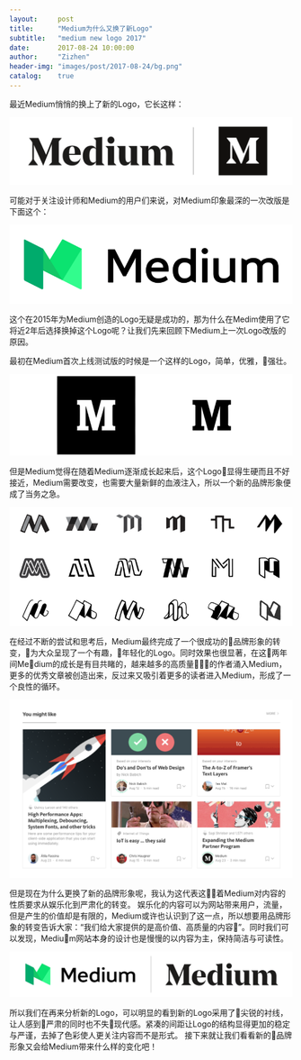 ```yaml
---
layout:     post
title:      "Medium为什么又换了新Logo"
subtitle:   "medium new logo 2017"
date:       2017-08-24 10:00:00
author:     "Zizhen"
header-img: "images/post/2017-08-24/bg.png"
catalog:    true
---
```


 最近Medium悄悄的换上了新的Logo，它长这样：

 ![img](/images/post/2017-08-24/1.png)

 可能对于关注设计师和Medium的用户们来说，对Medium印象最深的一次改版是下面这个：

 ![img](/images/post/2017-08-24/2.png)

 这个在2015年为Medium创造的Logo无疑是成功的，那为什么在Medim使用了它将近2年后选择换掉这个Logo呢？让我们先来回顾下Medium上一次Logo改版的原因。

 最初在Medium首次上线测试版的时候是一个这样的Logo，简单，优雅，强壮。
 
 ![img](/images/post/2017-08-24/3.png)

 但是Medium觉得在随着Medium逐渐成长起来后，这个Logo显得生硬而且不好接近，Medium需要改变，也需要大量新鲜的血液注入，所以一个新的品牌形象便成了当务之急。

 ![img](/images/post/2017-08-24/4.png)

 在经过不断的尝试和思考后，Medium最终完成了一个很成功的品牌形象的转变，为大众呈现了一个有趣，年轻化的Logo。同时效果也很显著，在这两年间Medium的成长是有目共睹的，越来越多的高质量的作者涌入Medium，更多的优秀文章被创造出来，反过来又吸引着更多的读者进入Medium，形成了一个良性的循环。

 ![img](/images/post/2017-08-24/5.png)

 但是现在为什么更换了新的品牌形象呢，我认为这代表这着Medium对内容的性质要求从娱乐化到严肃化的转变。
 娱乐化的内容可以为网站带来用户，流量，但是产生的价值却是有限的，Medium或许也认识到了这一点，所以想要用品牌形象的转变告诉大家：“我们给大家提供的是高价值、高质量的内容”。同时我们可以发现，Medium网站本身的设计也是慢慢的以内容为主，保持简洁与可读性。

  ![img](/images/post/2017-08-24/6.png)

 所以我们在再来分析新的Logo，可以明显的看到新的Logo采用了尖锐的衬线，让人感到严肃的同时也不失现代感。紧凑的间距让Logo的结构显得更加的稳定与严谨，去掉了色彩使人更关注内容而不是形式。
 接下来就让我们看看新的品牌形象又会给Medium带来什么样的变化吧！
